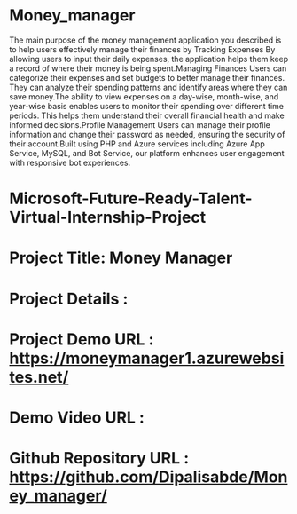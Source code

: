 # Money_manager
The main purpose of the money management application you described is to help users effectively manage their finances by Tracking Expenses By allowing users to input their daily expenses, the application helps them keep a record of where their money is being spent.Managing Finances Users can categorize their expenses and set budgets to better manage their finances. They can analyze their spending patterns and identify areas where they can save money.The ability to view expenses on a day-wise, month-wise, and year-wise basis enables users to monitor their spending over different time periods. This helps them understand their overall financial health and make informed decisions.Profile Management Users can manage their profile information and change their password as needed, ensuring the security of their account.Built using PHP and Azure services including Azure App Service, MySQL, and Bot Service, our platform enhances user engagement with responsive bot experiences.
# Microsoft-Future-Ready-Talent-Virtual-Internship-Project
# Project Title: Money Manager
# Project Details :
# Project Demo URL : https://moneymanager1.azurewebsites.net/
# Demo Video URL :
# Github Repository URL : https://github.com/Dipalisabde/Money_manager/
